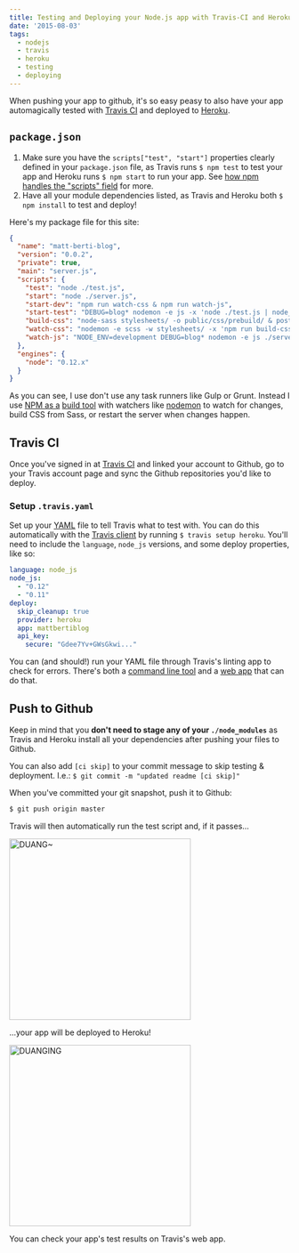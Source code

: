 ```yaml
---
title: Testing and Deploying your Node.js app with Travis-CI and Heroku
date: '2015-08-03'
tags:
  - nodejs
  - travis
  - heroku
  - testing
  - deploying
---
```

When pushing your app to github, it's so easy peasy to also have your app automagically tested with [Travis CI](https://travis-ci.org) and deployed to [Heroku](http://heroku.com).<!-- more-Instructions -->

## `package.json`

1. Make sure you have the `scripts["test", "start"]` properties clearly defined in your `package.json` file, as Travis runs `$ npm test` to test your app and Heroku runs `$ npm start` to run your app. See [how npm handles the "scripts" field](https://docs.npmjs.com/misc/scripts) for more.
2. Have all your module dependencies listed, as Travis and Heroku both `$ npm install` to test and deploy!

Here's my package file for this site:

```json
{
  "name": "matt-berti-blog",
  "version": "0.0.2",
  "private": true,
  "main": "server.js",
  "scripts": {
    "test": "node ./test.js",
    "start": "node ./server.js",
    "start-dev": "npm run watch-css & npm run watch-js",
    "start-test": "DEBUG=blog* nodemon -e js -x 'node ./test.js | node_modules/.bin/tap-spec'",
    "build-css": "node-sass stylesheets/ -o public/css/prebuild/ & postcss --use autoprefixer ./public/css/prebuild/*.css --dir ./public/css/",
    "watch-css": "nodemon -e scss -w stylesheets/ -x 'npm run build-css'",
    "watch-js": "NODE_ENV=development DEBUG=blog* nodemon -e js ./server.js"
  },
  "engines": {
    "node": "0.12.x"
  }
}
```

As you can see, I use don't use any task runners like Gulp or Grunt. Instead I use [NPM as a](http://substack.net/task_automation_with_npm_run) [build tool](http://blog.keithcirkel.co.uk/how-to-use-npm-as-a-build-tool/) with watchers like [nodemon](https://github.com/remy/nodemon) to watch for changes, build CSS from Sass, or restart the server when changes happen.

## Travis CI

Once you've signed in at [Travis CI](http://travis-ci.com) and linked your account to Github, go to your Travis account page and sync the Github repositories you'd like to deploy.

### Setup `.travis.yaml`

Set up your [YAML](https://en.wikipedia.org/wiki/YAML) file to tell Travis what to test with. You can do this automatically with the [Travis client](https://github.com/travis-ci/travis.rb) by running `$ travis setup heroku`. You'll need to include the `language`, `node_js` versions, and some deploy properties, like so:

```yaml
language: node_js
node_js:
  - "0.12"
  - "0.11"
deploy:
  skip_cleanup: true
  provider: heroku
  app: mattbertiblog
  api_key:
    secure: "Gdee7Yv+GWsGkwi..."
```

You can (and should!) run your YAML file through Travis's linting app to check for errors. There's both a [command line tool](http://docs.travis-ci.com/user/travis-lint/) and a [web app](http://lint.travis-ci.org/) that can do that.

## Push to Github

Keep in mind that you __don't need to stage any of your `./node_modules`__ as Travis and Heroku install all your dependencies after pushing your files to Github.

You can also add `[ci skip]` to your commit message to skip testing & deployment. I.e.: `$ git commit -m "updated readme [ci skip]"`

When you've committed your git snapshot, push it to Github:

```bash
$ git push origin master
```

Travis will then automatically run the test script and, if it passes...

<img src="http://i.giphy.com/xTiTnJl3DaHGWMcwJW.gif" alt="DUANG~" title="DUANG~" width="326">

...your app will be deployed to Heroku!

<img src="http://i.giphy.com/3o85xrj6vADDjr5SYU.gif" alt="DUANGING" title="Duanging" width="326">

You can check your app's test results on Travis's web app.
